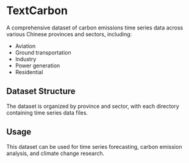 # TextCarbon

A comprehensive dataset of carbon emissions time series data across various Chinese provinces and sectors, including:

- Aviation
- Ground transportation
- Industry
- Power generation
- Residential

## Dataset Structure

The dataset is organized by province and sector, with each directory containing time series data files.

## Usage

This dataset can be used for time series forecasting, carbon emission analysis, and climate change research.